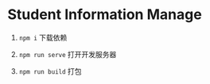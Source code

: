 # Student Information Manage

1.  ```npm i``` 下载依赖

2. ```npm run serve``` 打开开发服务器

3. ```npm run build``` 打包
